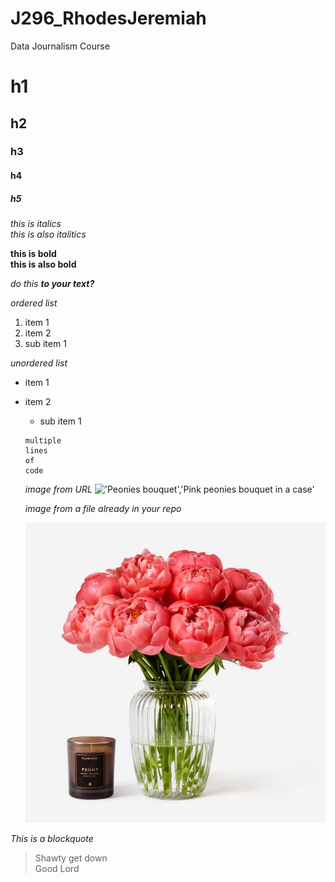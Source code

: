 # J296_RhodesJeremiah
Data Journalism Course
# h1
## h2
### h3
#### h4
##### h5

*this is italics* <br> <for a line break>
_this is also italitics_

**this is bold** <br>
__this is also bold__

<to include bold and italics>

*do this **to your text?***

*ordered list*
1. item 1
2. item 2
  1. sub item 1

*unordered list*
- item 1
- item 2
  - sub item 1
  
  <to make a code block>
  
  
  
  ```
  multiple 
  lines 
  of
  code
  ```
  
  *image from URL*
  !['Peonies bouquet','Pink peonies bouquet in a case'](https://dy1yydbfzm05w.cloudfront.net/media/catalog/product/cache/39b52c4cabb46819553175347e38b212/f/a/famingo_peony_vase.jpg)
  
  *image from a file already in your repo*
  
  !['Peonies bouquet','Pink peonies bouquet in a case'](/famingo_peony_vase.jpg)
  
 
 *This is a blockquote*
 > Shawty get down <br>
 > Good Lord
  
